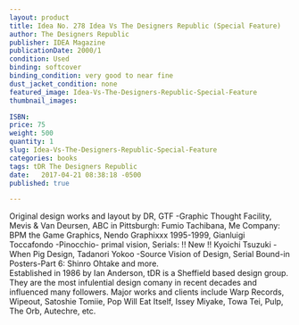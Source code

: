 ```yaml
---
layout: product
title: Idea No. 278 Idea Vs The Designers Republic (Special Feature)
author: The Designers Republic
publisher: IDEA Magazine
publicationDate: 2000/1
condition: Used
binding: softcover
binding_condition: very good to near fine
dust_jacket_condition: none
featured_image: Idea-Vs-The-Designers-Republic-Special-Feature
thumbnail_images:

ISBN:
price: 75
weight: 500
quantity: 1
slug: Idea-Vs-The-Designers-Republic-Special-Feature
categories: books
tags: tDR The Designers Republic
date:   2017-04-21 08:38:18 -0500
published: true

---
```



Original design works and layout by DR, GTF -Graphic Thought Facility, Mevis & Van Deursen, ABC in Pittsburgh: Fumio Tachibana, Me Company: BPM the Game Graphics, Nendo Graphixxx 1995-1999, Gianluigi Toccafondo -Pinocchio- primal vision, Serials: !! New !! Kyoichi Tsuzuki -When Pig Design, Tadanori Yokoo -Source Vision of Design, Serial Bound-in Posters-Part 6: Shinro Ohtake and more.
<br>
 Established in 1986 by Ian Anderson, tDR is a Sheffield based design group. They are the most infulential design comany in recent decades and influenced many followers. Major works and clients include Warp Records, Wipeout, Satoshie Tomiie, Pop Will Eat Itself, Issey Miyake, Towa Tei, Pulp, The Orb, Autechre, etc.